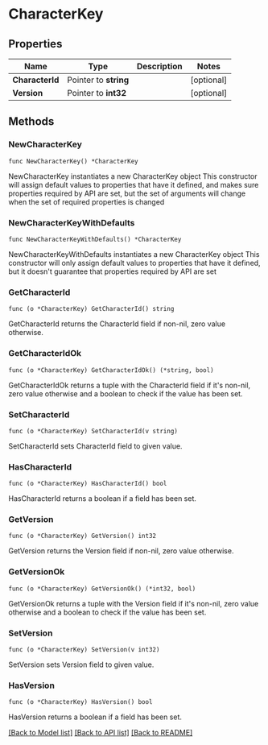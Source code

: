 # CharacterKey

## Properties

Name | Type | Description | Notes
------------ | ------------- | ------------- | -------------
**CharacterId** | Pointer to **string** |  | [optional] 
**Version** | Pointer to **int32** |  | [optional] 

## Methods

### NewCharacterKey

`func NewCharacterKey() *CharacterKey`

NewCharacterKey instantiates a new CharacterKey object
This constructor will assign default values to properties that have it defined,
and makes sure properties required by API are set, but the set of arguments
will change when the set of required properties is changed

### NewCharacterKeyWithDefaults

`func NewCharacterKeyWithDefaults() *CharacterKey`

NewCharacterKeyWithDefaults instantiates a new CharacterKey object
This constructor will only assign default values to properties that have it defined,
but it doesn't guarantee that properties required by API are set

### GetCharacterId

`func (o *CharacterKey) GetCharacterId() string`

GetCharacterId returns the CharacterId field if non-nil, zero value otherwise.

### GetCharacterIdOk

`func (o *CharacterKey) GetCharacterIdOk() (*string, bool)`

GetCharacterIdOk returns a tuple with the CharacterId field if it's non-nil, zero value otherwise
and a boolean to check if the value has been set.

### SetCharacterId

`func (o *CharacterKey) SetCharacterId(v string)`

SetCharacterId sets CharacterId field to given value.

### HasCharacterId

`func (o *CharacterKey) HasCharacterId() bool`

HasCharacterId returns a boolean if a field has been set.

### GetVersion

`func (o *CharacterKey) GetVersion() int32`

GetVersion returns the Version field if non-nil, zero value otherwise.

### GetVersionOk

`func (o *CharacterKey) GetVersionOk() (*int32, bool)`

GetVersionOk returns a tuple with the Version field if it's non-nil, zero value otherwise
and a boolean to check if the value has been set.

### SetVersion

`func (o *CharacterKey) SetVersion(v int32)`

SetVersion sets Version field to given value.

### HasVersion

`func (o *CharacterKey) HasVersion() bool`

HasVersion returns a boolean if a field has been set.


[[Back to Model list]](../README.md#documentation-for-models) [[Back to API list]](../README.md#documentation-for-api-endpoints) [[Back to README]](../README.md)


